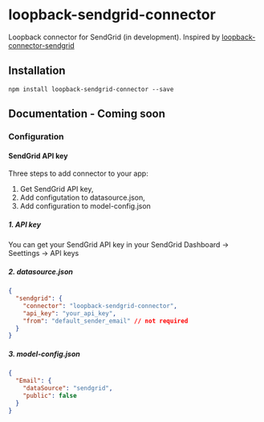 # loopback-sendgrid-connector
Loopback connector for SendGrid (in development). Inspired by [loopback-connector-sendgrid](https://github.com/Cellarise/loopback-connector-sendgrid)

## Installation
`npm install loopback-sendgrid-connector --save`

## Documentation - Coming soon
### Configuration
#### SendGrid API key

Three steps to add connector to your app:
1) Get SendGrid API key,
2) Add configutation to datasource.json,
3) Add configuration to model-config.json

##### 1. API key
You can get your SendGrid API key in your SendGrid Dashboard -> Seettings -> API keys

##### 2. datasource.json
```json
{
  "sendgrid": {
    "connector": "loopback-sendgrid-connector",
    "api_key": "your_api_key",
    "from": "default_sender_email" // not required
  }
}
```

##### 3. model-config.json
```json
{
  "Email": {
    "dataSource": "sendgrid",
    "public": false
  }
}
```
